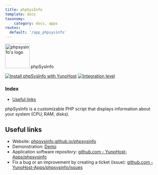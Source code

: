 ```yaml
---
title: phpSysInfo
template: docs
taxonomy:
    category: docs, apps
routes:
  default: '/app_phpsysinfo'
---
```


<img src="/images/phpsysinfo_logo.png" height="80px" alt="phpsysinfo's logo"> phpSysInfo

[![Install phpSysInfo with YunoHost](https://install-app.yunohost.org/install-with-yunohost.png)](https://install-app.yunohost.org/?app=phpsysinfo) [![Integration level](https://dash.yunohost.org/integration/phpsysinfo.svg)](https://dash.yunohost.org/appci/app/phpsysinfo)

### Index

- [Useful links](#useful-links)

phpSysInfo is a customizable PHP script that displays information about your system (CPU, RAM, disks).

## Useful links

+ Website: [phpsysinfo.github.io/phpsysinfo](https://phpsysinfo.github.io/phpsysinfo/)
+ Demonstration: [Demo](https://phpsysinfo.github.io/phpsysinfo/demos.html)
+ Application software repository: [github.com - YunoHost-Apps/phpsysinfo](https://github.com/YunoHost-Apps/phpsysinfo_ynh)
+ Fix a bug or an improvement by creating a ticket (issue): [github.com - YunoHost-Apps/phpsysinfo/issues](https://github.com/YunoHost-Apps/phpsysinfo_ynh/issues)
